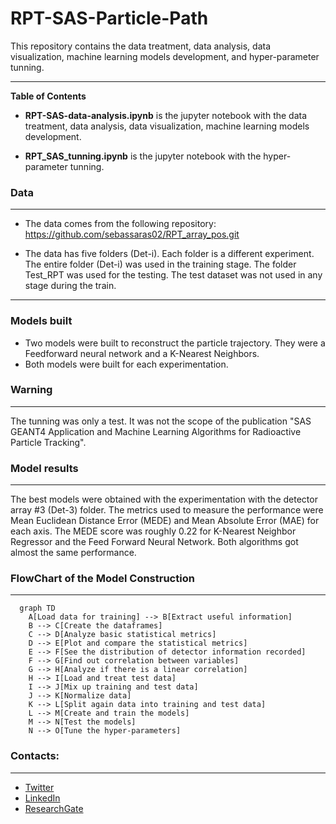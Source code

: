 # RPT-SAS-Particle-Path

This repository contains the data treatment, data analysis, data visualization, machine learning models development, and hyper-parameter tunning.

----

**Table of Contents**

* **RPT-SAS-data-analysis.ipynb** is the jupyter notebook with the data treatment, data analysis, data visualization, machine learning models development. 

* **RPT_SAS_tunning.ipynb** is the jupyter notebook with the hyper-parameter tunning.  

### Data 

----
- The data comes from the following repository: https://github.com/sebassaras02/RPT_array_pos.git
 
- The data has five folders (Det-i). Each folder is a different experiment. The entire folder (Det-i) was used in the training stage. The folder Test_RPT was used for the testing. The test dataset was not used in any stage during the train.

----

### Models built
- Two models were built to reconstruct the particle trajectory. They were a Feedforward neural network and a K-Nearest Neighbors. 
- Both models were built for each experimentation.

### Warning
---

The tunning was only a test. It was not the scope of the publication "SAS GEANT4 Application and Machine Learning Algorithms for Radioactive Particle Tracking".


### Model results
---

The best models were obtained with the experimentation with the detector array #3 (Det-3) folder. 
The metrics used to measure the performance were Mean Euclidean Distance Error (MEDE) and Mean Absolute Error (MAE) for each axis. 
The MEDE score was roughly 0.22 for K-Nearest Neighbor Regressor and the Feed Forward Neural Network. Both algorithms got almost the same performance. 
                
### FlowChart of the Model Construction
---
```mermaid 
  graph TD
    A[Load data for training] --> B[Extract useful information]
    B --> C[Create the dataframes]
    C --> D[Analyze basic statistical metrics]
    D --> E[Plot and compare the statistical metrics]
    E --> F[See the distribution of detector information recorded]
    F --> G[Find out correlation between variables]
    G --> H[Analyze if there is a linear correlation]
    H --> I[Load and treat test data]
    I --> J[Mix up training and test data]
    J --> K[Normalize data]
    K --> L[Split again data into training and test data]
    L --> M[Create and train the models]
    M --> N[Test the models]
    N --> O[Tune the hyper-parameters]

```

### Contacts:
---
- [Twitter](https://twitter.com/sarasti_seb)
- [LinkedIn](https://linkedin.com/in/sebastiansarasti)
- [ResearchGate](https://www.researchgate.net/profile/Sebastian-Sarasti-2)

